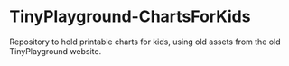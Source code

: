 # TinyPlayground-ChartsForKids
Repository to hold printable charts for kids, using old assets from the old TinyPlayground website. 
